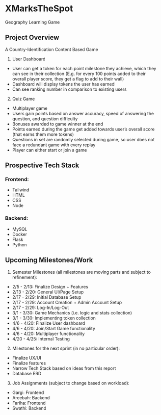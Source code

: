 # XMarksTheSpot
Geography Learning Game
## Project Overview
A Country-Identification Content Based Game
1. User Dashboard
- User can get a token for each point milestone they achieve, which they can see in their collection (E.g. for every 100 points added to their overall player score, they get a flag to add to their wall)
- Dashboard will display tokens the user has earned
- Can see ranking number in comparison to existing users
2. Quiz Game
- Multiplayer game
- Users gain points based on answer accuracy, speed of answering the question, and question difficulty
- Bonuses awarded to game winner at the end
- Points earned during the game get added towards user’s overall score (that earns them more tokens)
- Questions in set are randomly selected during game, so user does not face a redundant game with every replay
- Player can either start or join a game
## Prospective Tech Stack
### Frontend:
- Tailwind
- HTML
- CSS
- Node
### Backend:
- MySQL
- Docker
- Flask
- Python
## Upcoming Milestones/Work
1. Semester Milestones (all milestones are moving parts and subject to refinement):
- 2/5 - 2/13: Finalize Design + Features
- 2/13 - 2/20: General UI/Page Setup
- 2/17 - 2/29: Initial Database Setup
- 2/17 - 2/29: Account Creation + Admin Account Setup
- 2/17 - 2/29: Log-In/Log-Out
- 3/1 - 3/30: Game Mechanics (i.e. logic and stats collection)
- 3/1 - 3/30: Implementing token collection
- 4/6 - 4/20: Finalize User dashboard
- 4/6 - 4/20: Join/Start Game functionality
- 4/6 - 4/20: Multiplayer functionality
- 4/20 - 4/25: Internal Testing 
2. Milestones for the next sprint (in no particular order):
- Finalize UX/UI
- Finalize features
- Narrow Tech Stack based on ideas from this report
- Database ERD
3. Job Assignments (subject to change based on workload):
- Gargi: Frontend
- Areebah: Backend
- Fariha: Frontend
- Swathi: Backend
